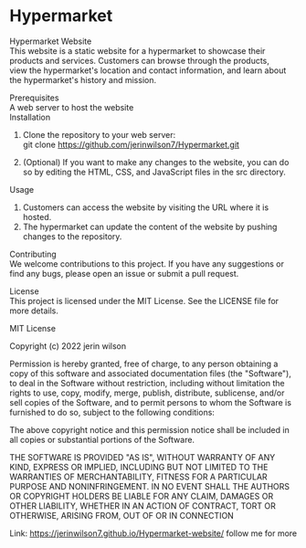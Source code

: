 # Hypermarket   
 Hypermarket Website   
This website is a static website for a hypermarket to showcase their products and services. Customers can browse through the products,   
view the hypermarket's location and contact information, and learn about the hypermarket's history and mission.   
     
Prerequisites    
A web server to host the website   
Installation    
 1. Clone the repository to your web server:   
      git clone https://github.com/jerinwilson7/Hypermarket.git   

 2. (Optional) If you want to make any changes to the website, you can do so by editing the HTML, CSS, and JavaScript files in the src directory.   
 
 
Usage   
 1. Customers can access the website by visiting the URL where it is hosted.   
 2. The hypermarket can update the content of the website by pushing changes to the repository.   
     
Contributing    
We welcome contributions to this project. If you have any suggestions or find any bugs, please open an issue or submit a pull request.   
    
License   
This project is licensed under the MIT License. See the LICENSE file for more details.      
   
   MIT License

Copyright (c) 2022 jerin wilson

Permission is hereby granted, free of charge, to any person obtaining a copy
of this software and associated documentation files (the "Software"), to deal
in the Software without restriction, including without limitation the rights
to use, copy, modify, merge, publish, distribute, sublicense, and/or sell
copies of the Software, and to permit persons to whom the Software is
furnished to do so, subject to the following conditions:

The above copyright notice and this permission notice shall be included in all
copies or substantial portions of the Software.

THE SOFTWARE IS PROVIDED "AS IS", WITHOUT WARRANTY OF ANY KIND, EXPRESS OR
IMPLIED, INCLUDING BUT NOT LIMITED TO THE WARRANTIES OF MERCHANTABILITY,
FITNESS FOR A PARTICULAR PURPOSE AND NONINFRINGEMENT. IN NO EVENT SHALL THE
AUTHORS OR COPYRIGHT HOLDERS BE LIABLE FOR ANY CLAIM, DAMAGES OR OTHER
LIABILITY, WHETHER IN AN ACTION OF CONTRACT, TORT OR OTHERWISE, ARISING FROM,
OUT OF OR IN CONNECTION


Link:  https://jerinwilson7.github.io/Hypermarket-website/
follow me for more
